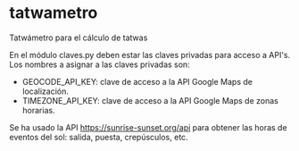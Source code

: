 # tatwametro
Tatwámetro para el cálculo de tatwas


En el módulo claves.py deben estar las claves privadas para acceso a API's. Los nombres a asignar a las claves privadas son:
- GEOCODE_API_KEY: clave de acceso a la API Google Maps de localización.
- TIMEZONE_API_KEY: clave de acceso a la API Google Maps de zonas horarias.

Se ha usado la API https://sunrise-sunset.org/api para obtener las horas de eventos del sol: salida, puesta, crepúsculos, etc.

